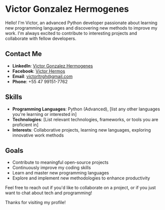 # Victor Gonzalez Hermogenes

Hello! I'm Victor, an advanced Python developer passionate about learning new programming languages and discovering new methods to improve my work. I'm always excited to contribute to interesting projects and collaborate with fellow developers.

## Contact Me

- **LinkedIn**: [Victor Gonzalez Hermogenes](https://br.linkedin.com/in/victor-gonzalez-hermogenes-449789193)
- **Facebook**: [Victor Hermos](https://www.facebook.com/Victor.Hermos/)
- **Email**: victorltrgh@gmail.com
- **Phone**: +55 47 99151-7762

## Skills

- **Programming Languages**: Python (Advanced), [list any other languages you're learning or interested in]
- **Technologies**: [List relevant technologies, frameworks, or tools you are proficient in]
- **Interests**: Collaborative projects, learning new languages, exploring innovative work methods

## Goals

- Contribute to meaningful open-source projects
- Continuously improve my coding skills
- Learn and master new programming languages
- Explore and implement new methodologies to enhance productivity

Feel free to reach out if you'd like to collaborate on a project, or if you just want to chat about tech and programming!

Thanks for visiting my profile!
